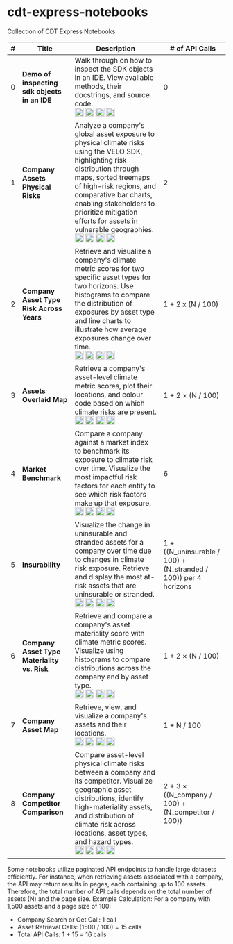 # cdt-express-notebooks

Collection of CDT Express Notebooks

| # | Title | Description | # of API Calls |
|---|-------|-------------|----------------|
| 0 | **Demo of inspecting sdk objects in an IDE** | Walk through on how to inspect the SDK objects in an IDE. View available methods, their docstrings, and source code.<br /><a href="https://github.com/RiskThinking/cdt-express-notebooks/blob/main/0.sdk-object-exploration-ide-demo.ipynb"><img src="https://img.shields.io/badge/View%20on-GitHub-181717?logo=github&style=for-the-badge" height="20" alt="View on GitHub"></a> <a href="https://colab.research.google.com/github/RiskThinking/cdt-express-notebooks/blob/main/0.sdk-object-exploration-ide-demo.ipynb"><img src="https://colab.research.google.com/assets/colab-badge.svg" height="20" alt="Open In Colab"></a> <a href="https://kaggle.com/kernels/welcome?src=https://github.com/RiskThinking/cdt-express-notebooks/blob/main/0.sdk-object-exploration-ide-demo.ipynb"><img src="https://kaggle.com/static/images/open-in-kaggle.svg" height="20" alt="Open in Kaggle"></a> <a href="https://studiolab.sagemaker.aws/import/github/RiskThinking/cdt-express-notebooks/blob/main/0.sdk-object-exploration-ide-demo.ipynb"><img src="https://img.shields.io/badge/Open%20in-SageMaker-orange?style=for-the-badge" height="20" alt="Open in SageMaker"></a> | 0 |
| 1 | **Company Assets Physical Risks** | Analyze a company's global asset exposure to physical climate risks using the VELO SDK, highlighting risk distribution through maps, sorted treemaps of high-risk regions, and comparative bar charts, enabling stakeholders to prioritize mitigation efforts for assets in vulnerable geographies.<br /><a href="https://github.com/RiskThinking/cdt-express-notebooks/blob/main/1.company-assets-physical-risks.ipynb"><img src="https://img.shields.io/badge/View%20on-GitHub-181717?logo=github&style=for-the-badge" height="20" alt="View on GitHub"></a> <a href="https://colab.research.google.com/github/RiskThinking/cdt-express-notebooks/blob/main/1.company-assets-physical-risks.ipynb"><img src="https://colab.research.google.com/assets/colab-badge.svg" height="20" alt="Open In Colab"></a> <a href="https://kaggle.com/kernels/welcome?src=https://github.com/RiskThinking/cdt-express-notebooks/blob/main/1.company-assets-physical-risks.ipynb"><img src="https://kaggle.com/static/images/open-in-kaggle.svg" height="20" alt="Open in Kaggle"></a> <a href="https://studiolab.sagemaker.aws/import/github/RiskThinking/cdt-express-notebooks/blob/main/1.company-assets-physical-risks.ipynb"><img src="https://img.shields.io/badge/Open%20in-SageMaker-orange?style=for-the-badge" height="20" alt="Open in SageMaker"></a> | 2 |
| 2 | **Company Asset Type Risk Across Years** | Retrieve and visualize a company's climate metric scores for two specific asset types for two horizons. Use histograms to compare the distribution of exposures by asset type and line charts to illustrate how average exposures change over time.<br /><a href="https://github.com/RiskThinking/cdt-express-notebooks/blob/main/2.company-asset-type-risk-across-years.ipynb"><img src="https://img.shields.io/badge/View%20on-GitHub-181717?logo=github&style=for-the-badge" height="20" alt="View on GitHub"></a> <a href="https://colab.research.google.com/github/RiskThinking/cdt-express-notebooks/blob/main/2.company-asset-type-risk-across-years.ipynb"><img src="https://colab.research.google.com/assets/colab-badge.svg" height="20" alt="Open In Colab"></a> <a href="https://kaggle.com/kernels/welcome?src=https://github.com/RiskThinking/cdt-express-notebooks/blob/main/2.company-asset-type-risk-across-years.ipynb"><img src="https://kaggle.com/static/images/open-in-kaggle.svg" height="20" alt="Open in Kaggle"></a> <a href="https://studiolab.sagemaker.aws/import/github/RiskThinking/cdt-express-notebooks/blob/main/2.company-asset-type-risk-across-years.ipynb"><img src="https://img.shields.io/badge/Open%20in-SageMaker-orange?style=for-the-badge" height="20" alt="Open in SageMaker"></a> | 1 + 2 x (N / 100) |
| 3 | **Assets Overlaid Map** | Retrieve a company's asset-level climate metric scores, plot their locations, and colour code based on which climate risks are present.<br /><a href="https://github.com/RiskThinking/cdt-express-notebooks/blob/main/3.assets-overlaid-map.ipynb"><img src="https://img.shields.io/badge/View%20on-GitHub-181717?logo=github&style=for-the-badge" height="20" alt="View on GitHub"></a> <a href="https://colab.research.google.com/github/RiskThinking/cdt-express-notebooks/blob/main/3.assets-overlaid-map.ipynb"><img src="https://colab.research.google.com/assets/colab-badge.svg" height="20" alt="Open In Colab"></a> <a href="https://kaggle.com/kernels/welcome?src=https://github.com/RiskThinking/cdt-express-notebooks/blob/main/3.assets-overlaid-map.ipynb"><img src="https://kaggle.com/static/images/open-in-kaggle.svg" height="20" alt="Open in Kaggle"></a> <a href="https://studiolab.sagemaker.aws/import/github/RiskThinking/cdt-express-notebooks/blob/main/3.assets-overlaid-map.ipynb"><img src="https://img.shields.io/badge/Open%20in-SageMaker-orange?style=for-the-badge" height="20" alt="Open in SageMaker"></a> | 1 + 2 × (N / 100) |
| 4 | **Market Benchmark** | Compare a company against a market index to benchmark its exposure to climate risk over time. Visualize the most impactful risk factors for each entity to see which risk factors make up that exposure.<br /><a href="https://github.com/RiskThinking/cdt-express-notebooks/blob/main/4.market-benchmark.ipynb"><img src="https://img.shields.io/badge/View%20on-GitHub-181717?logo=github&style=for-the-badge" height="20" alt="View on GitHub"></a> <a href="https://colab.research.google.com/github/RiskThinking/cdt-express-notebooks/blob/main/4.market-benchmark.ipynb"><img src="https://colab.research.google.com/assets/colab-badge.svg" height="20" alt="Open In Colab"></a> <a href="https://kaggle.com/kernels/welcome?src=https://github.com/RiskThinking/cdt-express-notebooks/blob/main/4.market-benchmark.ipynb"><img src="https://kaggle.com/static/images/open-in-kaggle.svg" height="20" alt="Open in Kaggle"></a> <a href="https://studiolab.sagemaker.aws/import/github/RiskThinking/cdt-express-notebooks/blob/main/4.market-benchmark.ipynb"><img src="https://img.shields.io/badge/Open%20in-SageMaker-orange?style=for-the-badge" height="20" alt="Open in SageMaker"></a> | 6 |
| 5 | **Insurability** | Visualize the change in uninsurable and stranded assets for a company over time due to changes in climate risk exposure. Retrieve and display the most at-risk assets that are uninsurable or stranded.<br /><a href="https://github.com/RiskThinking/cdt-express-notebooks/blob/main/5.insurability.ipynb"><img src="https://img.shields.io/badge/View%20on-GitHub-181717?logo=github&style=for-the-badge" height="20" alt="View on GitHub"></a> <a href="https://colab.research.google.com/github/RiskThinking/cdt-express-notebooks/blob/main/5.insurability.ipynb"><img src="https://colab.research.google.com/assets/colab-badge.svg" height="20" alt="Open In Colab"></a> <a href="https://kaggle.com/kernels/welcome?src=https://github.com/RiskThinking/cdt-express-notebooks/blob/main/5.insurability.ipynb"><img src="https://kaggle.com/static/images/open-in-kaggle.svg" height="20" alt="Open in Kaggle"></a> <a href="https://studiolab.sagemaker.aws/import/github/RiskThinking/cdt-express-notebooks/blob/main/5.insurability.ipynb"><img src="https://img.shields.io/badge/Open%20in-SageMaker-orange?style=for-the-badge" height="20" alt="Open in SageMaker"></a> | 1 + ((N_uninsurable / 100) + (N_stranded / 100)) per 4 horizons |
| 6 | **Company Asset Type Materiality vs. Risk** | Retrieve and compare a company's asset materiality score with climate metric scores. Visualize using histograms to compare distributions across the company and by asset type.<br /><a href="https://github.com/RiskThinking/cdt-express-notebooks/blob/main/6.company-asset-materiality-risk.ipynb"><img src="https://img.shields.io/badge/View%20on-GitHub-181717?logo=github&style=for-the-badge" height="20" alt="View on GitHub"></a> <a href="https://colab.research.google.com/github/RiskThinking/cdt-express-notebooks/blob/main/6.company-asset-materiality-risk.ipynb"><img src="https://colab.research.google.com/assets/colab-badge.svg" height="20" alt="Open In Colab"></a> <a href="https://kaggle.com/kernels/welcome?src=https://github.com/RiskThinking/cdt-express-notebooks/blob/main/6.company-asset-materiality-risk.ipynb"><img src="https://kaggle.com/static/images/open-in-kaggle.svg" height="20" alt="Open in Kaggle"></a> <a href="https://studiolab.sagemaker.aws/import/github/RiskThinking/cdt-express-notebooks/blob/main/6.company-asset-materiality-risk.ipynb"><img src="https://img.shields.io/badge/Open%20in-SageMaker-orange?style=for-the-badge" height="20" alt="Open in SageMaker"></a> | 1 + 2 × (N / 100) |
| 7 | **Company Asset Map** | Retrieve, view, and visualize a company's assets and their locations.<br /><a href="https://github.com/RiskThinking/cdt-express-notebooks/blob/main/7.company-asset-map.ipynb"><img src="https://img.shields.io/badge/View%20on-GitHub-181717?logo=github&style=for-the-badge" height="20" alt="View on GitHub"></a> <a href="https://colab.research.google.com/github/RiskThinking/cdt-express-notebooks/blob/main/7.company-asset-map.ipynb"><img src="https://colab.research.google.com/assets/colab-badge.svg" height="20" alt="Open In Colab"></a> <a href="https://kaggle.com/kernels/welcome?src=https://github.com/RiskThinking/cdt-express-notebooks/blob/main/7.company-asset-map.ipynb"><img src="https://kaggle.com/static/images/open-in-kaggle.svg" height="20" alt="Open in Kaggle"></a> <a href="https://studiolab.sagemaker.aws/import/github/RiskThinking/cdt-express-notebooks/blob/main/7.company-asset-map.ipynb"><img src="https://img.shields.io/badge/Open%20in-SageMaker-orange?style=for-the-badge" height="20" alt="Open in SageMaker"></a> | 1 + N / 100 |
| 8 | **Company Competitor Comparison** | Compare asset-level physical climate risks between a company and its competitor. Visualize geographic asset distributions, identify high-materiality assets, and distribution of climate risk across locations, asset types, and hazard types.<br /><a href="https://github.com/RiskThinking/cdt-express-notebooks/blob/main/8.company-competitor-comparison.ipynb"><img src="https://img.shields.io/badge/View%20on-GitHub-181717?logo=github&style=for-the-badge" height="20" alt="View on GitHub"></a> <a href="https://colab.research.google.com/github/RiskThinking/cdt-express-notebooks/blob/main/8.company-competitor-comparison.ipynb"><img src="https://colab.research.google.com/assets/colab-badge.svg" height="20" alt="Open In Colab"></a> <a href="https://kaggle.com/kernels/welcome?src=https://github.com/RiskThinking/cdt-express-notebooks/blob/main/8.company-competitor-comparison.ipynb"><img src="https://kaggle.com/static/images/open-in-kaggle.svg" height="20" alt="Open in Kaggle"></a> <a href="https://studiolab.sagemaker.aws/import/github/RiskThinking/cdt-express-notebooks/blob/main/8.company-competitor-comparison.ipynb"><img src="https://img.shields.io/badge/Open%20in-SageMaker-orange?style=for-the-badge" height="20" alt="Open in SageMaker"></a> | 2 + 3 × ((N_company / 100) + (N_competitor / 100)) |


Some notebooks utilize paginated API endpoints to handle large datasets efficiently. For instance, when retrieving assets associated with a company, the API may return results in pages, each containing up to 100 assets. Therefore, the total number of API calls depends on the total number of assets (N) and the page size.
Example Calculation:
For a company with 1,500 assets and a page size of 100:
* Company Search or Get Call: 1 call
* Asset Retrieval Calls: (1500 / 100) = 15 calls
* Total API Calls: 1 + 15 = 16 calls